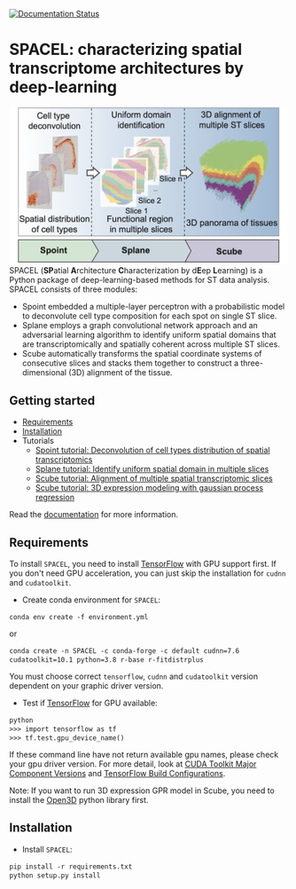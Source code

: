 [![Documentation Status](https://readthedocs.org/projects/spacel/badge/?version=latest)](https://spacel.readthedocs.io/en/latest/?badge=latest)

# SPACEL: characterizing spatial transcriptome architectures by deep-learning

![Overview](docs/_static/img/figure1.png "Overview")
SPACEL (**SP**atial **A**rchitecture **C**haracterization by d**E**ep **L**earning) is a Python package of deep-learning-based methods for ST data analysis. SPACEL consists of three modules: 
* Spoint embedded a multiple-layer perceptron with a probabilistic model to deconvolute cell type composition for each spot on single ST slice.
* Splane employs a graph convolutional network approach and an adversarial learning algorithm to identify uniform spatial domains that are transcriptomically and spatially coherent across multiple ST slices.
* Scube automatically transforms the spatial coordinate systems of consecutive slices and stacks them together to construct a three-dimensional (3D) alignment of the tissue.

## Getting started
* [Requirements](#Requirements)
* [Installation](#Installation)
* Tutorials
    * [Spoint tutorial: Deconvolution of cell types distribution of spatial transcriptomics](docs/tutorials/deconvolution_of_cell_types_distribution.ipynb)
    * [Splane tutorial: Identify uniform spatial domain in multiple slices](docs/tutorials/identification_of_uniform_spatial_domain.ipynb)
    * [Scube tutorial: Alignment of multiple spatial transcriptomic slices](docs/tutorials/alignment_of_multiple_slices.ipynb)
    * [Scube tutorial: 3D expression modeling with gaussian process regression](docs/tutorials/3D_expression_modeling.ipynb)

Read the [documentation](https://spacel.readthedocs.io) for more information.
    
## Requirements

To install `SPACEL`, you need to install [TensorFlow](https://www.tensorflow.org/) with GPU support first. If you don't need GPU acceleration, you can just skip the installation for `cudnn` and `cudatoolkit`.
* Create conda environment for `SPACEL`:
```
conda env create -f environment.yml
```
or
```
conda create -n SPACEL -c conda-forge -c default cudnn=7.6 cudatoolkit=10.1 python=3.8 r-base r-fitdistrplus
```
You must choose correct `tensorflow`, `cudnn` and `cudatoolkit` version dependent on your graphic driver version. 
* Test if [TensorFlow](https://www.tensorflow.org/) for GPU available:
```
python
>>> import tensorflow as tf
>>> tf.test.gpu_device_name()
```
If these command line have not return available gpu names, please check your gpu driver version. For more detail, look at [CUDA Toolkit Major Component Versions](https://docs.nvidia.com/cuda/cuda-toolkit-release-notes/index.html#cuda-major-component-versions) and [TensorFlow Build Configurations](https://www.tensorflow.org/install/source#tested_build_configurations).

Note: If you want to run 3D expression GPR model in Scube, you need to install the [Open3D](http://www.open3d.org/docs/release/) python library first.

## Installation
* Install `SPACEL`:
```
pip install -r requirements.txt
python setup.py install
```

